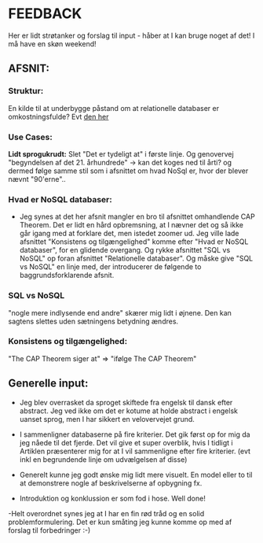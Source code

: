 # FEEDBACK

Her er lidt strøtanker og forslag til input - håber at I kan bruge noget af det! I må have en skøn weekend!

## AFSNIT:


### Struktur:

En kilde til at underbygge påstand om at relationelle databaser er omkostningsfulde?
Evt [den her](https://www.youtube.com/watch?v=oHg5SJYRHA0)

### Use Cases: 

**Lidt sprogukrudt:** Slet "Det er tydeligt at" i første linje. Og genovervej "begyndelsen af det 21. århundrede" -> kan det koges ned til årti? og dermed følge samme stil som i afsnittet om hvad NoSql er, hvor der blever nævnt "90'erne".. 




### Hvad er NoSQL databaser:

- Jeg synes at det her afsnit mangler en bro til afsnittet omhandlende CAP Theorem. Det er lidt en hård opbremsning, at I nævner det og så ikke går igang med at forklare det, men istedet zoomer ud.
Jeg ville lade afsnittet "Konsistens og tilgængelighed" komme efter "Hvad er NoSQL databaser", for en glidende overgang. Og rykke afsnittet "SQL vs NoSQL" op foran afsnittet "Relationelle databaser". Og måske give "SQL vs NoSQL" en linje med, der introducerer de følgende to baggrundsforklarende afsnit.





### SQL vs NoSQL

"nogle mere indlysende end andre" skærer mig lidt i øjnene. Den kan sagtens slettes uden sætningens betydning ændres.





### Konsistens og tilgængelighed:


"The CAP Theorem siger at" => "ifølge The CAP Theorem"





## Generelle input:

- Jeg blev overrasket da sproget skiftede fra engelsk til dansk efter abstract. Jeg ved ikke om det er kotume at holde abstract i engelsk uanset sprog, men I har sikkert en velovervejet grund.

- I sammenligner databaserne på fire kriterier. Det gik først op for mig da jeg nåede til det fjerde. Det vil give et super overblik, hvis I tidligt i Artiklen præsenterer mig for at I vil sammenligne efter fire kriterier. (evt inkl en  begrundende linje om udvælgelsen af disse)

- Generelt kunne jeg godt ønske mig lidt mere visuelt. En model eller to til at demonstrere nogle af beskrivelserne af opbygning fx. 

- Introduktion og konklussion er som fod i hose. Well done!


-Helt overordnet synes jeg at I har en fin rød tråd og en solid problemformulering. Det er kun småting jeg kunne komme op med af forslag til forbedringer :-)



